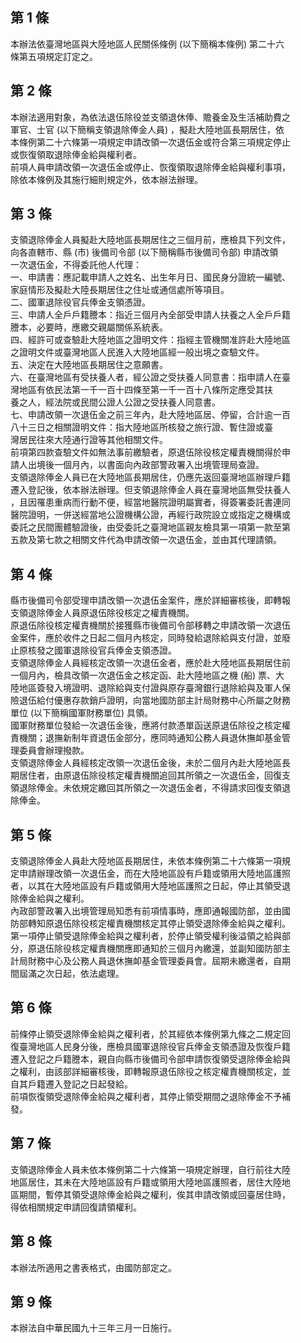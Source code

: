 第 1 條
-------
本辦法依臺灣地區與大陸地區人民關係條例 (以下簡稱本條例) 第二十六  
條第五項規定訂定之。

第 2 條
-------
本辦法適用對象，為依法退伍除役並支領退休俸、贍養金及生活補助費之  
軍官、士官 (以下簡稱支領退除俸金人員) ，擬赴大陸地區長期居住，依  
本條例第二十六條第一項規定申請改領一次退伍金或符合第三項規定停止  
或恢復領取退除俸金給與權利者。  
前項人員申請改領一次退伍金或停止、恢復領取退除俸金給與權利事項，  
除依本條例及其施行細則規定外，依本辦法辦理。

第 3 條
-------
支領退除俸金人員擬赴大陸地區長期居住之三個月前，應檢具下列文件，  
向各直轄市、縣 (市) 後備司令部 (以下簡稱縣市後備司令部) 申請改領  
一次退伍金，不得委託他人代理：  
一、申請書：應記載申請人之姓名、出生年月日、國民身分證統一編號、  
    家庭情形及擬赴大陸長期居住之住址或通信處所等項目。  
二、國軍退除役官兵俸金支領憑證。  
三、申請人全戶戶籍謄本：指近三個月內全部受申請人扶養之人全戶戶籍  
    謄本，必要時，應繳交親屬關係系統表。  
四、經許可或查驗赴大陸地區之證明文件：指經主管機關准許赴大陸地區  
    之證明文件或臺灣地區人民進入大陸地區經一般出境之查驗文件。  
五、決定在大陸地區長期居住之意願書。  
六、在臺灣地區有受扶養人者，經公證之受扶養人同意書：指申請人在臺  
    灣地區有依民法第一千一百十四條至第一千一百十八條所定應受其扶  
    養之人，經法院或民間公證人公證之受扶養人同意書。  
七、申請改領一次退伍金之前三年內，赴大陸地區居、停留，合計逾一百  
    八十三日之相關證明文件：指大陸地區所核發之旅行證、暫住證或臺  
    灣居民往來大陸通行證等其他相關文件。  
前項第四款查驗文件如無法事前繳驗者，原退伍除役核定權責機關得於申  
請人出境後一個月內，以書面向內政部警政署入出境管理局查證。  
支領退除俸金人員已在大陸地區長期居住，仍應先返回臺灣地區辦理戶籍  
遷入登記後，依本辦法辦理。但支領退除俸金人員在臺灣地區無受扶養人  
，且因罹患重病而行動不便，經當地醫院證明屬實者，得簽署委託書連同  
醫院證明，一併送經當地公證機構公證，再經行政院設立或指定之機構或  
委託之民間團體驗證後，由受委託之臺灣地區親友檢具第一項第一款至第  
五款及第七款之相關文件代為申請改領一次退伍金，並由其代理請領。

第 4 條
-------
縣市後備司令部受理申請改領一次退伍金案件，應於詳細審核後，即轉報  
支領退除俸金人員原退伍除役核定之權責機關。  
原退伍除役核定權責機關於接獲縣市後備司令部移轉之申請改領一次退伍  
金案件，應於收件之日起二個月內核定，同時發給退除給與支付證，並廢  
止原核發之國軍退除役官兵俸金支領憑證。  
支領退除俸金人員經核定改領一次退伍金者，應於赴大陸地區長期居住前  
一個月內，檢具改領一次退伍金之核定函、赴大陸地區之機 (船) 票、大  
陸地區簽發入境證明、退除給與支付證與原存臺灣銀行退除給與及軍人保  
險退伍給付優惠存款銷戶證明，向當地國防部主計局財務中心所屬之財務  
單位 (以下簡稱國軍財務單位) 具領。  
國軍財務單位發給一次退伍金後，應將付款憑單函送原退伍除役之核定權  
責機關；退撫新制年資退伍金部分，應同時通知公務人員退休撫卹基金管  
理委員會辦理撥款。  
支領退除俸金人員經核定改領一次退伍金後，未於二個月內赴大陸地區長  
期居住者，由原退伍除役核定權責機關追回其所領之一次退伍金，回復支  
領退除俸金。未依規定繳回其所領之一次退伍金者，不得請求回復支領退  
除俸金。

第 5 條
-------
支領退除俸金人員赴大陸地區長期居住，未依本條例第二十六條第一項規  
定申請辦理改領一次退伍金，而在大陸地區設有戶籍或領用大陸地區護照  
者，以其在大陸地區設有戶籍或領用大陸地區護照之日起，停止其領受退  
除俸金給與之權利。  
內政部警政署入出境管理局知悉有前項情事時，應即通報國防部，並由國  
防部轉知原退伍除役核定權責機關核定其停止領受退除俸金給與之權利。  
第一項停止領受退除俸金給與之權利者，於停止領受權利後溢領之給與部  
分，原退伍除役核定權責機關應即通知於三個月內繳還，並副知國防部主  
計局財務中心及公務人員退休撫卹基金管理委員會。屆期未繳還者，自期  
間屆滿之次日起，依法處理。

第 6 條
-------
前條停止領受退除俸金給與之權利者，於其經依本條例第九條之二規定回  
復臺灣地區人民身分後，應檢具國軍退除役官兵俸金支領憑證及恢復戶籍  
遷入登記之戶籍謄本，親自向縣市後備司令部申請恢復領受退除俸金給與  
之權利，由該部詳細審核後，即轉報原退伍除役之核定權責機關核定，並  
自其戶籍遷入登記之日起發給。  
前項恢復領受退除俸金給與之權利者，其停止領受期間之退除俸金不予補  
發。

第 7 條
-------
支領退除俸金人員未依本條例第二十六條第一項規定辦理，自行前往大陸  
地區居住，其未在大陸地區設有戶籍或領用大陸地區護照者，居住大陸地  
區期間，暫停其領受退除俸金給與之權利，俟其申請改領或回臺居住時，  
得依相關規定申請回復請領權利。

第 8 條
-------
本辦法所適用之書表格式，由國防部定之。

第 9 條
-------
本辦法自中華民國九十三年三月一日施行。

